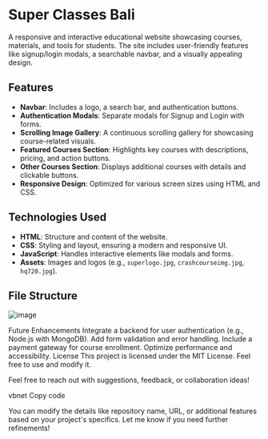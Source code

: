 # Super Classes Bali

A responsive and interactive educational website showcasing courses, materials, and tools for students. The site includes user-friendly features like signup/login modals, a searchable navbar, and a visually appealing design.

## Features

- **Navbar**: Includes a logo, a search bar, and authentication buttons.
- **Authentication Modals**: Separate modals for Signup and Login with forms.
- **Scrolling Image Gallery**: A continuous scrolling gallery for showcasing course-related visuals.
- **Featured Courses Section**: Highlights key courses with descriptions, pricing, and action buttons.
- **Other Courses Section**: Displays additional courses with details and clickable buttons.
- **Responsive Design**: Optimized for various screen sizes using HTML and CSS.

## Technologies Used

- **HTML**: Structure and content of the website.
- **CSS**: Styling and layout, ensuring a modern and responsive UI.
- **JavaScript**: Handles interactive elements like modals and forms.
- **Assets**: Images and logos (e.g., `superlogo.jpg`, `crashcourseimg.jpg`, `hq720.jpg`).

## File Structure

![image](https://github.com/user-attachments/assets/faaeb0f1-bb6d-46cc-a151-6bb8a12bf8f4)




Future Enhancements
Integrate a backend for user authentication (e.g., Node.js with MongoDB).
Add form validation and error handling.
Include a payment gateway for course enrollment.
Optimize performance and accessibility.
License
This project is licensed under the MIT License. Feel free to use and modify it.

Feel free to reach out with suggestions, feedback, or collaboration ideas!

vbnet
Copy code

You can modify the details like repository name, URL, or additional features based on your project's specifics. Let me know if you need further refinements!







